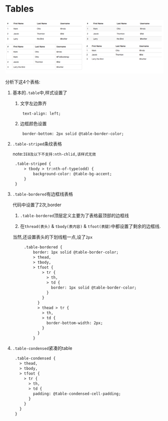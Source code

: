 # Tables

![Tables效果](QQ20151216-2.png)

分析下这4个表格:

1. 基本的`.table`中,样式设置了

    1. 文字左边靠齐

            text-align: left;
        
    2. 边框颜色设置        

            border-bottom: 2px solid @table-border-color;
         
2. `.table-striped`条纹表格

    note:`IE8及以下不支持:nth-chlid,该样式无效`

        .table-striped {
            > tbody > tr:nth-of-type(odd) {
                background-color: @table-bg-accent;
            }
        }
3. `.table-bordered`有边框线表格

    代码中设置了2次,border
    
    1. `.table-bordered`顶层定义主要为了表格最顶部的边框线
    
    2. 在`thread(表头)` & `tbody(表内容)` & `tfoot(表腿)`中都设置了剩余的边框线.
    
    当然,还设置表头的下划线粗一点,设了`2px`
    
            .table-bordered {
                border: 1px solid @table-border-color;
                > thead,
                > tbody,
                > tfoot {
                    > tr {
                      > th,
                      > td {
                        border: 1px solid @table-border-color;
                      }
                    }
                  }
                  > thead > tr {
                    > th,
                    > td {
                      border-bottom-width: 2px;
                    }
                  }
                }
            
4. `.table-condensed`紧凑的table

        .table-condensed {
          > thead,
          > tbody,
          > tfoot {
            > tr {
              > th,
              > td {
                padding: @table-condensed-cell-padding;
              }
            }
          }
        }
